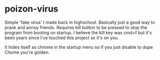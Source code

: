 # poizon-virus
Simple 'fake virus' I made back in highschool. Basically just a good way to prank and annoy friends. Requires kill button to be pressed to stop the program from booting on startup. I believe the kill key was cmd+f but it's been years since I've touched this project so it's on you. 

It hides itself as chrome in the startup menu so if you just disable to dupe Chome you're golden.
